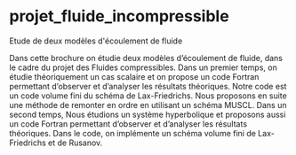 # projet_fluide_incompressible
Etude de deux modèles d'écoulement de fluide


Dans cette brochure on étudie deux modèles d’écoulement de fluide, dans le cadre du
projet des Fluides compressibles. Dans un premier temps, on étudie théoriquement un cas
scalaire et on propose un code Fortran permettant d’observer et d’analyser les résultats
théoriques. Notre code est un code volume fini du schéma de Lax-Friedrichs. Nous
proposons en suite une méthode de remonter en ordre en utilisant un schéma MUSCL.
Dans un second temps, Nous étudions un système hyperbolique et proposons aussi un
code Fortran permettant d’observer et d’analyser les résultats théoriques. Dans le code,
on implémente un schéma volume fini de Lax-Friedrichs et de Rusanov.
